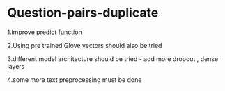 # Question-pairs-duplicate
1.improve predict function

2.Using pre trained Glove vectors should also be tried

3.different model architecture should be tried - add more dropout , dense layers

4.some more text preprocessing must be done
